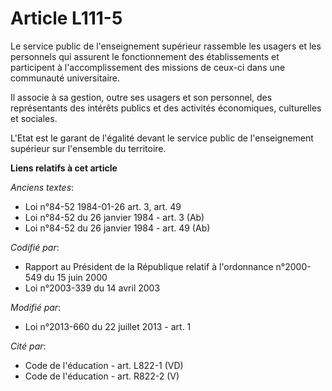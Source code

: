 # Article L111-5

Le service public de l'enseignement supérieur rassemble les usagers et les personnels qui assurent le fonctionnement des
établissements et participent à l'accomplissement des missions de ceux-ci dans une communauté universitaire.

Il associe à sa gestion, outre ses usagers et son personnel, des représentants des intérêts publics et des activités
économiques, culturelles et sociales.

L'Etat est le garant de l'égalité devant le service public de l'enseignement supérieur sur l'ensemble du territoire.

**Liens relatifs à cet article**

_Anciens textes_:

  - Loi n°84-52 1984-01-26 art. 3, art. 49
  - Loi n°84-52 du 26 janvier 1984 - art. 3 (Ab)
  - Loi n°84-52 du 26 janvier 1984 - art. 49 (Ab)

_Codifié par_:

  - Rapport au Président de la République relatif à l'ordonnance n°2000-549 du 15 juin 2000
  - Loi n°2003-339 du 14 avril 2003

_Modifié par_:

  - Loi n°2013-660 du 22 juillet 2013 - art. 1

_Cité par_:

  - Code de l'éducation - art. L822-1 (VD)
  - Code de l'éducation - art. R822-2 (V)
